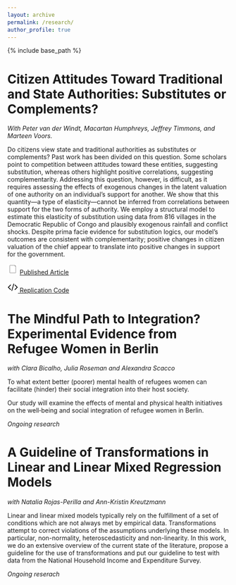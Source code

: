 ```yaml
---
layout: archive
permalink: /research/
author_profile: true
---
```

{% include base_path %}



Citizen Attitudes Toward Traditional and State Authorities: Substitutes or Complements?
======

_With Peter van der Windt, Macartan Humphreys, Jeffrey Timmons, and Marteen Voors._

Do citizens view state and traditional authorities as substitutes or complements? Past work has been divided on this question. Some scholars point to competition between attitudes toward these entities, suggesting substitution, whereas others highlight positive correlations, suggesting complementarity. Addressing this question, however, is difficult, as it requires assessing the effects of exogenous changes in the latent valuation of one authority on an individual’s support for another. We show that this quantity—a type of elasticity—cannot be inferred from correlations between support for the two forms of authority. We employ a structural model to estimate this elasticity of substitution using data from 816 villages in the Democratic Republic of Congo and plausibly exogenous rainfall and conflict shocks. Despite prima facie evidence for substitution logics, our model’s outcomes are consistent with complementarity; positive changes in citizen valuation of the chief appear to translate into positive changes in support for the government. 

 [<img src="/files/doc-24.png" title = "Manuscript">](https://doi.org/10.1177/0010414018806529) [Published Article](https://doi.org/10.1177/0010414018806529)
 
 [<img src="/files/code-24.png" title = "Replication code">](http://www.macartan.nyc/methods/code/replication-vdw-h-m-t-v-2018/)[ Replication Code](http://www.macartan.nyc/methods/code/replication-vdw-h-m-t-v-2018/)
 
The Mindful Path to Integration? Experimental Evidence from Refugee Women in Berlin 
======

_with Clara Bicalho, Julia Roseman and Alexandra Scacco_

To what extent better (poorer) mental health of refugees women can facilitate (hinder) their social integration into their host society. 

Our study will examine the effects of mental and physical health initiatives on the well‐being and social integration of refugee women in Berlin.  

_Ongoing research_


A Guideline of Transformations in Linear and Linear Mixed Regression Models
======

_with Natalia Rojas-Perilla and Ann-Kristin Kreutzmann_

Linear and linear mixed models typically rely on the fulfillment of a set of conditions which are not always met by empirical data. Transformations attempt to correct violations of the assumptions underlying these models. In particular, non-normality, heteroscedasticity and non-linearity. In this work, we do an extensive overview of the current state of the literature, propose a guideline for the use of transformations and put our guideline to test with data from the National Household Income and Expenditure Survey. 

_Ongoing reserach_
